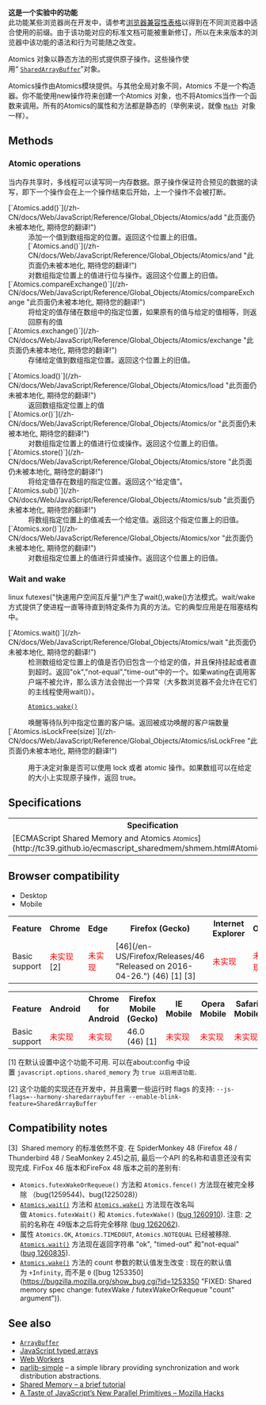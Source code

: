<div>

<div class="notice experimental">

<span title="这是一个实验性的 API，请尽量不要在生产环境中使用它。"></span>**这是一个实验中的功能**  
此功能某些浏览器尚在开发中，请参考[浏览器兼容性表格](#Browser_compatibility)以得到在不同浏览器中适合使用的前缀。由于该功能对应的标准文档可能被重新修订，所以在未来版本的浏览器中该功能的语法和行为可能随之改变。

</div>

</div>

Atomics 对象以静态方法的形式提供原子操作。这些操作使用“ [`SharedArrayBuffer`](/zh-CN/docs/Web/JavaScript/Reference/SharedArrayBuffer "此页面仍未被本地化, 期待您的翻译!")”对象。

Atomics操作由Atomics模块提供。与其他全局对象不同，Atomics 不是一个构造器。你不能使用new操作符来创建一个Atomics 对象，也不将Atomics当作一个函数来调用。所有的Atomics的属性和方法都是静态的（举例来说，就像 [`Math`](/zh-CN/docs/Web/JavaScript/Reference/Global_Objects/Math "Math 是一个内置对象， 为数学常量和数学函数提供了属性和方法，而不是一个函数对象。")  对象一样）。

## Methods

### Atomic operations

当内存共享时，多线程可以读写同一内存数据。原子操作保证符合预见的数据的读写，即下一个操作会在上一个操作结束后开始，上一个操作不会被打断。

<dl>

<dt>[`Atomics.add()`](/zh-CN/docs/Web/JavaScript/Reference/Global_Objects/Atomics/add "此页面仍未被本地化, 期待您的翻译!")</dt>

<dd>添加一个值到数组指定的位置。返回这个位置上的旧值。</dd>

<dd>[`Atomics.and()`](/zh-CN/docs/Web/JavaScript/Reference/Global_Objects/Atomics/and "此页面仍未被本地化, 期待您的翻译!")</dd>

<dd>对数组指定位置上的值进行位与操作。返回这个位置上的旧值。</dd>

<dt>[`Atomics.compareExchange()`](/zh-CN/docs/Web/JavaScript/Reference/Global_Objects/Atomics/compareExchange "此页面仍未被本地化, 期待您的翻译!")</dt>

<dd>将给定的值存储在数组中的指定位置，如果原有的值与给定的值相等，则返回原有的值</dd>

<dt>[`Atomics.exchange()`](/zh-CN/docs/Web/JavaScript/Reference/Global_Objects/Atomics/exchange "此页面仍未被本地化, 期待您的翻译!")</dt>

<dd>存储给定值到数组指定位置。返回这个位置上的旧值。</dd>

</dl>

<dl>

<dt>[`Atomics.load()`](/zh-CN/docs/Web/JavaScript/Reference/Global_Objects/Atomics/load "此页面仍未被本地化, 期待您的翻译!")</dt>

<dd>返回数组指定位置上的值</dd>

<dt>[`Atomics.or()`](/zh-CN/docs/Web/JavaScript/Reference/Global_Objects/Atomics/or "此页面仍未被本地化, 期待您的翻译!")</dt>

<dd>对数组指定位置上的值进行位或操作。返回这个位置上的旧值。</dd>

<dt>[`Atomics.store()`](/zh-CN/docs/Web/JavaScript/Reference/Global_Objects/Atomics/store "此页面仍未被本地化, 期待您的翻译!")</dt>

<dd>将给定值存在数组的指定位置。返回这个“给定值”。</dd>

<dt>[`Atomics.sub()`](/zh-CN/docs/Web/JavaScript/Reference/Global_Objects/Atomics/sub "此页面仍未被本地化, 期待您的翻译!")</dt>

<dd>将数组指定位置上的值减去一个给定值。返回这个指定位置上的旧值。</dd>

<dt>[`Atomics.xor()`](/zh-CN/docs/Web/JavaScript/Reference/Global_Objects/Atomics/xor "此页面仍未被本地化, 期待您的翻译!")</dt>

<dd>对数组指定位置上的值进行异或操作。返回这个位置上的旧值。</dd>

</dl>

### Wait and wake

linux futexes("快速用户空间互斥量")产生了wait(),wake()方法模式。wait/wake方式提供了使进程一直等待直到特定条件为真的方法。它的典型应用是在阻塞结构中。

<dl>

<dt>[`Atomics.wait()`](/zh-CN/docs/Web/JavaScript/Reference/Global_Objects/Atomics/wait "此页面仍未被本地化, 期待您的翻译!")</dt>

<dd>检测数组给定位置上的值是否仍旧包含一个给定的值，并且保持挂起或者直到超时。返回"ok","not-equal","time-out"中的一个。如果wating在调用客户端不被允许，那么该方法会抛出一个异常（大多数浏览器不会允许在它们的主线程使用wait()）。</dd>

<dd>

[`Atomics.wake()`](/zh-CN/docs/Web/JavaScript/Reference/Global_Objects/Atomics/wake "此页面仍未被本地化, 期待您的翻译!")

</dd>

<dd>唤醒等待队列中指定位置的客户端。返回被成功唤醒的客户端数量</dd>

<dt>[`Atomics.isLockFree(size)`](/zh-CN/docs/Web/JavaScript/Reference/Global_Objects/Atomics/isLockFree "此页面仍未被本地化, 期待您的翻译!")</dt>

<dd>

用于决定对象是否可以使用 lock 或者 atomic 操作。如果数组可以在给定的大小上实现原子操作，返回 true。

</dd>

</dl>

## Specifications

<table class="standard-table">

<tbody>

<tr>

<th scope="col">Specification</th>

<th scope="col">Status</th>

<th scope="col">Comment</th>

</tr>

<tr>

<td>[ECMAScript Shared Memory and Atomics  
<small lang="zh-CN">Atomics</small>](http://tc39.github.io/ecmascript_sharedmem/shmem.html#AtomicsObject)</td>

<td><span class="spec-Draft">Draft</span></td>

<td>Initial definition.</td>

</tr>

</tbody>

</table>

## Browser compatibility

<div class="htab"><a name="AutoCompatibilityTable" id="AutoCompatibilityTable"></a>

*   <a>Desktop</a>
*   <a>Mobile</a>

</div>

<div id="compat-desktop">

<table class="compat-table">

<tbody>

<tr>

<th>Feature</th>

<th>Chrome</th>

<th>Edge</th>

<th>Firefox (Gecko)</th>

<th>Internet Explorer</th>

<th>Opera</th>

<th>Safari</th>

</tr>

<tr>

<td>Basic support</td>

<td><span style="color: #f00;">未实现</span> [2]</td>

<td><span style="color: #f00;">未实现</span></td>

<td>[46](/en-US/Firefox/Releases/46 "Released on 2016-04-26.") (46) [1] [3]</td>

<td><span style="color: #f00;">未实现</span></td>

<td><span style="color: #f00;">未实现</span></td>

<td><span style="color: #f00;">未实现</span></td>

</tr>

</tbody>

</table>

</div>

<div id="compat-mobile">

<table class="compat-table">

<tbody>

<tr>

<th>Feature</th>

<th>Android</th>

<th>Chrome for Android</th>

<th>Firefox Mobile (Gecko)</th>

<th>IE Mobile</th>

<th>Opera Mobile</th>

<th>Safari Mobile</th>

</tr>

<tr>

<td>Basic support</td>

<td><span style="color: #f00;">未实现</span></td>

<td><span style="color: #f00;">未实现</span></td>

<td>46.0 (46) [1]</td>

<td><span style="color: #f00;">未实现</span></td>

<td><span style="color: #f00;">未实现</span></td>

<td><span style="color: #f00;">未实现</span></td>

</tr>

</tbody>

</table>

</div>

[1] 在默认设置中这个功能不可用. 可以在about:config 中设置 `javascript.options.shared_memory` 为 `true 以启用该功能`. 

[2] 这个功能的实现还在开发中，并且需要一些运行时 flags 的支持: `--js-flags=--harmony-sharedarraybuffer --enable-blink-feature=SharedArrayBuffer`

## Compatibility notes

[3]  Shared memory 的标准依然不变. 在 SpiderMonkey 48 (Firefox 48 / Thunderbird 48 / SeaMonkey 2.45)之前, 最后一个API 的名称和语意还没有实现完成. FirFox 46 版本和FireFox 48 版本之前的差别有:

*   `Atomics.futexWakeOrRequeue()` 方法和 `Atomics.fence()` 方法现在被完全移除 （bug(1259544)、bug(1225028)）
*   [`Atomics.wait()`](/zh-CN/docs/Web/JavaScript/Reference/Global_Objects/Atomics/wait "此页面仍未被本地化, 期待您的翻译!") 方法和 [`Atomics.wake()`](/zh-CN/docs/Web/JavaScript/Reference/Global_Objects/Atomics/wake "此页面仍未被本地化, 期待您的翻译!") 方法现在改名叫做 `Atomics.futexWait()` 和 `Atomics.futexWake()` ([bug 1260910](https://bugzilla.mozilla.org/show_bug.cgi?id=1260910 "FIXED: Rename Atomics.{futexWait,futexWake} as Atomics.{wait,wake}")). 注意: 之前的名称在 49版本之后将完全移除 ([bug 1262062](https://bugzilla.mozilla.org/show_bug.cgi?id=1262062 "FIXED: Remove futexWait and futexWake aliases after FF48 branches")).
*   属性 `Atomics.OK`, `Atomics.TIMEDOUT`, `Atomics.NOTEQUAL` 已经被移除. [`Atomics.wait()`](/zh-CN/docs/Web/JavaScript/Reference/Global_Objects/Atomics/wait "此页面仍未被本地化, 期待您的翻译!") 方法现在返回字符串 "ok", "timed-out" 和"not-equal" ([bug 1260835](https://bugzilla.mozilla.org/show_bug.cgi?id=1260835 "FIXED: Remove Atomics.{OK,NOTEQUAL,TIMEDOUT}, return strings from Atomics.futexWait instead")).
*   [`Atomics.wake()`](/zh-CN/docs/Web/JavaScript/Reference/Global_Objects/Atomics/wake "此页面仍未被本地化, 期待您的翻译!") 方法的 count 参数的默认值发生改变 : 现在的默认值为 `+Infinity`, 而不是 `0` ([bug 1253350](https://bugzilla.mozilla.org/show_bug.cgi?id=1253350 "FIXED: Shared memory spec change: futexWake / futexWakeOrRequeue "count" argument")).

## See also

*   [`ArrayBuffer`](/zh-CN/docs/Web/JavaScript/Reference/Global_Objects/ArrayBuffer "ArrayBuffer （缓冲数组）是一种用于呈现通用、固定长度的二进制数据的类型。不能直接构造并填充 ArrayBuffer 的内容，而应该先创建一个 ArrayBufferView 对象，该对象用具体的格式来呈现 ArrayBuffer 的内容，你可以使用此对象来读写 ArrayBuffer 的内容。")
*   [JavaScript typed arrays](/en-US/docs/Web/JavaScript/Typed_arrays)
*   [Web Workers](/en-US/docs/Web/API/Web_Workers_API)
*   [parlib-simple](https://github.com/lars-t-hansen/parlib-simple) – a simple library providing synchronization and work distribution abstractions.
*   [Shared Memory – a brief tutorial](https://github.com/tc39/ecmascript_sharedmem/blob/master/TUTORIAL.md)
*   [A Taste of JavaScript’s New Parallel Primitives – Mozilla Hacks](https://hacks.mozilla.org/2016/05/a-taste-of-javascripts-new-parallel-primitives/)